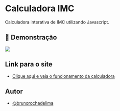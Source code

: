 
# Calculadora IMC

Calculadora interativa de IMC utilizando Javascript.


## 🎨 Demonstração

![](https://i.postimg.cc/1RqqnTxv/imcdemo.png) 



## Link para o site

 - [Clique aqui e veja o funcionamento da calculadora](https://brunorochadelima.github.io/calculadora-imc/)
 
## Autor

- [@brunorochadelima](https://github.com/brunorochadelima)

